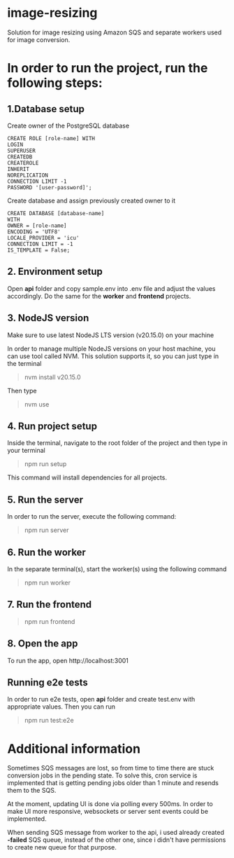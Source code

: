 # image-resizing

Solution for image resizing using Amazon SQS and separate workers used for image conversion.

# In order to run the project, run the following steps:

## 1.Database setup

Create owner of the PostgreSQL database

```
CREATE ROLE [role-name] WITH
LOGIN
SUPERUSER
CREATEDB
CREATEROLE
INHERIT
NOREPLICATION
CONNECTION LIMIT -1
PASSWORD '[user-password]';
```

Create database and assign previously created owner to it

```
CREATE DATABASE [database-name]
WITH
OWNER = [role-name]
ENCODING = 'UTF8'
LOCALE_PROVIDER = 'icu'
CONNECTION LIMIT = -1
IS_TEMPLATE = False;
```

## 2. Environment setup

Open **api** folder and copy sample.env into .env file and adjust the values accordingly.
Do the same for the **worker** and **frontend** projects.

## 3. NodeJS version

Make sure to use latest NodeJS LTS version (v20.15.0) on your machine

In order to manage multiple NodeJS versions on your host machine, you can use tool called NVM. This solution supports it, so you can just type in the terminal

> nvm install v20.15.0

Then type

> nvm use

## 4. Run project setup

Inside the terminal, navigate to the root folder of the project and then type in your terminal

> npm run setup

This command will install dependencies for all projects.

## 5. Run the server

In order to run the server, execute the following command:

> npm run server

## 6. Run the worker

In the separate terminal(s), start the worker(s) using the following command

> npm run worker

## 7. Run the frontend

> npm run frontend

## 8. Open the app

To run the app, open http://localhost:3001

## Running e2e tests

In order to run e2e tests, open **api** folder and create test.env with appropriate values. Then you can run

> npm run test:e2e

# Additional information

Sometimes SQS messages are lost, so from time to time there are stuck conversion jobs in the pending state.
To solve this, cron service is implemented that is getting pending jobs older than 1 minute and resends them to the SQS.

At the moment, updating UI is done via polling every 500ms. In order to make UI more responsive, websockets or server sent events could be implemented.

When sending SQS message from worker to the api, i used already created **-failed** SQS queue, instead of the other one, since i didn't have permissions to create new queue for that purpose.
